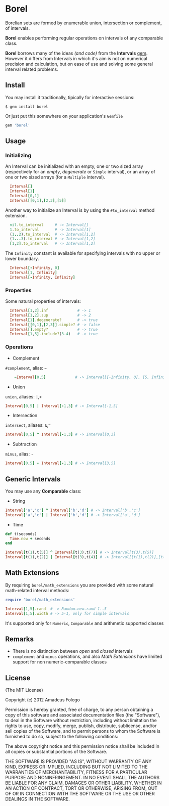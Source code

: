 Borel
=====

Borelian sets are formed by enumerable union, intersection or
 complement, of intervals.

**Borel** enables performing regular operations on intervals
 of any comparable class.

**Borel** borrows many of the ideas _(and code)_
 from the  **Intervals** [gem][1]. However it differs from Intervals in which
 it's aim is not on numerical precision and calculation, but on ease of use and
 solving some general interval related problems.

[1]: http://intervals.rubyforge.org

Install
-------

You may install it traditionally, tipically for interactive sessions:

    $ gem install borel

Or just put this somewhere on your application's `Gemfile`

```ruby
gem 'borel'
```

Usage
-----

### Initializing

An Interval can be initialized with an empty, one or two sized array
 (respectively for an _empty_, _degenerate_ or `Simple` interval), or
 an array of one or two sized arrays (for a `Multiple` interval).

```ruby
  Interval[]
  Interval[1]
  Interval[0,1]
  Interval[[0,1],[2,3],[5]]
```

Another way to initialize an Interval is by using the
 `#to_interval` method extension.

```ruby
  nil.to_interval     # -> Interval[]
  1.to_interval       # -> Interval[1]
  (1..2).to_interval  # -> Interval[1,2]
  (1...3).to_interval # -> Interval[1,2]
  [1,2].to_interval   # -> Interval[1,2]
```

The `Infinity` constant is available for specifying intervals
 with no upper or lower boundary.

```ruby
  Interval[-Infinity, 0]
  Interval[1, Infinity]
  Interval[-Infinity, Infinity]
```

### Properties

Some natural properties of intervals:

```ruby
  Interval[1,2].inf             # -> 1
  Interval[1,2].sup             # -> 2
  Interval[1].degenerate?       # -> true
  Interval[[0,1],[2,3]].simple? # -> false
  Interval[].empty?             # -> true
  Interval[1,5].include?(3.4)   # -> true
```

### Operations

* Complement

`#complement`, alias: `~`

```ruby
    ~Interval[0,5]             # -> Interval[[-Infinity, 0], [5, Infinity]]
```

* Union

`union`, aliases: `|`,`+`

```ruby
Interval[0,5] | Interval[-1,3] # -> Interval[-1,5]
```

* Intersection

`intersect`, aliases: `&`,`^`

```ruby
Interval[0,5] ^ Interval[-1,3] # -> Interval[0,3]
```

* Subtraction

`minus`, alias: `-`

```ruby
Interval[0,5] - Interval[-1,3] # -> Interval[3,5]
```

Generic Intervals
-----------------

You may use any **Comparable** class:

* String

```ruby
Interval['a','c'] ^ Interval['b','d'] # -> Interval['b','c']
Interval['a','c'] | Interval['b','d'] # -> Interval['a','d']
```

* Time

```ruby
def t(seconds)
  Time.now + seconds
end

Interval[t(1),t(5)] ^ Interval[t(3),t(7)] # -> Interval[t(3),t(5)]
Interval[t(1),t(2)] | Interval[t(3),t(4)] # -> Interval[[t(1),t(2)],[t(3),t(4)]]
```

Math Extensions
---------------

By requiring `borel/math_extensions` you are provided with some natural
math-related interval methods:

```ruby
require 'borel/math_extensions'

Interval[1,5].rand  # -> Random.new.rand 1..5
Interval[1,5].width # -> 5-1, only for simple intervals
```

It's supported only for `Numeric`, `Comparable` and arithmetic supported classes

Remarks
-------

* There is no distinction between _open_ and _closed_ intervals
* `complement` and `minus` operations, and also _Math Extensions_ have limited
support for non numeric-comparable classes

License
-------

(The MIT License)

Copyright (c) 2012 Amadeus Folego

Permission is hereby granted, free of charge, to any person obtaining a copy
of this software and associated documentation files (the "Software"), to
deal in the Software without restriction, including without limitation the
rights to use, copy, modify, merge, publish, distribute, sublicense, and/or
sell copies of the Software, and to permit persons to whom the Software is
furnished to do so, subject to the following conditions:

The above copyright notice and this permission notice shall be included in
all copies or substantial portions of the Software.

THE SOFTWARE IS PROVIDED "AS IS", WITHOUT WARRANTY OF ANY KIND, EXPRESS OR
IMPLIED, INCLUDING BUT NOT LIMITED TO THE WARRANTIES OF MERCHANTABILITY,
FITNESS FOR A PARTICULAR PURPOSE AND NONINFRINGEMENT. IN NO EVENT SHALL
THE AUTHORS BE LIABLE FOR ANY CLAIM, DAMAGES OR OTHER LIABILITY, WHETHER
IN AN ACTION OF CONTRACT, TORT OR OTHERWISE, ARISING FROM, OUT OF OR IN
CONNECTION WITH THE SOFTWARE OR THE USE OR OTHER DEALINGS IN THE SOFTWARE.
